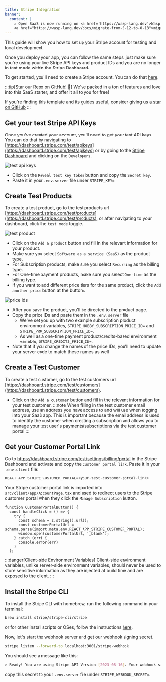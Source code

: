 ```yaml
---
title: Stripe Integration
banner:
  content: |
    ⚠️ Open SaaS is now running on <a href='https://wasp-lang.dev'>Wasp v0.13</a>! If you're running an older version of Open SaaS, please follow the 
    <a href="https://wasp-lang.dev/docs/migrate-from-0-12-to-0-13">migration instructions here</a> ⚠️ 
---
```


This guide will show you how to set up your Stripe account for testing and local development. 

Once you deploy your app, you can follow the same steps, just make sure you're using your live Stripe API keys and product IDs and you are no longer in test mode within the Stripe Dashboard.

To get started, you'll need to create a Stripe account. You can do that [here](https://dashboard.stripe.com/register).

:::tip[Star our Repo on GitHub! 🌟]
We've packed in a ton of features and love into this SaaS starter, and offer it all to you for free!

If you're finding this template and its guides useful, consider giving us [a star on GitHub](https://github.com/wasp-lang/wasp)
:::

## Get your test Stripe API Keys

Once you've created your account, you'll need to get your test API keys. You can do that by navigating to [https://dashboard.stripe.com/test/apikeys](https://dashboard.stripe.com/test/apikeys) or by going to the [Stripe Dashboard](https://dashboard.stripe.com/test/dashboard) and clicking on the `Developers`.

![test api keys](/stripe/api-keys.png)

- Click on the `Reveal test key token` button and copy the `Secret key`.
- Paste it in your `.env.server` file under `STRIPE_KEY=`

## Create Test Products

To create a test product, go to the test products url [https://dashboard.stripe.com/test/products](https://dashboard.stripe.com/test/products), or after navigating to your dashboard, click the `test mode` toggle.

![test product](/stripe/test-product.png)

- Click on the `Add a product` button and fill in the relevant information for your product. 
- Make sure you select `Software as a service (SaaS)` as the product type.
- For Subscription products, make sure you select `Recurring` as the billing type.
- For One-time payment products, make sure you select `One-time` as the billing type.
- If you want to add different price tiers for the same product, click the `Add another price` button at the buttom. 

![price ids](/stripe/price-ids.png)

- After you save the product, you'll be directed to the product page. 
- Copy the price IDs and paste them in the `.env.server` file
  - We've set you up with two example subscription product environment variables, `STRIPE_HOBBY_SUBSCRIPTION_PRICE_ID=` and `STRIPE_PRO_SUBSCRIPTION_PRICE_ID=`.
  - As well as a one-time payment product/credits-based environment variable, `STRIPE_CREDITS_PRICE_ID=`.
- Note that if you change the names of the price IDs, you'll need to update your server code to match these names as well

## Create a Test Customer

To create a test customer, go to the test customers url [https://dashboard.stripe.com/test/customers](https://dashboard.stripe.com/test/customers).

- Click on the `Add a customer` button and fill in the relevant information for your test customer.
:::note
 When filling in the test customer email address, use an address you have access to and will use when logging into your SaaS app. This is important because the email address is used to identify the customer when creating a subscription and allows you to manage your test user's payments/subscriptions via the test customer portal
:::

## Get your Customer Portal Link

Go to https://dashboard.stripe.com/test/settings/billing/portal in the Stripe Dashboard and activate and copy the `Customer portal link`. Paste it in your `.env.client` file:

```ts title=".env.client"
REACT_APP_STRIPE_CUSTOMER_PORTAL=<your-test-customer-portal-link>
```

Your Stripe customer portal link is imported into `src/client/app/AccountPage.tsx` and used to redirect users to the Stripe customer portal when they click the `Manage Subscription` button.

```tsx title="src/client/app/AccountPage.tsx" {5} "import.meta.env.REACT_APP_STRIPE_CUSTOMER_PORTAL"
function CustomerPortalButton() {
  const handleClick = () => {
    try {
      const schema = z.string().url();
      const customerPortalUrl = schema.parse(import.meta.env.REACT_APP_STRIPE_CUSTOMER_PORTAL);
      window.open(customerPortalUrl, '_blank');
    } catch (err) {
      console.error(err)
    }
  };
```

:::danger[Client-side Environment Variables]
Client-side environment variables, unlike server-side environment variables, should never be used to store sensitive information as they are injected at build time and are exposed to the client.
:::

## Install the Stripe CLI

To install the Stripe CLI with homebrew, run the following command in your terminal:

```sh
brew install stripe/stripe-cli/stripe
```

or for other install scripts or OSes, follow the instructions [here](https://stripe.com/docs/stripe-cli#install).

Now, let's start the webhook server and get our webhook signing secret.

```sh
stripe listen --forward-to localhost:3001/stripe-webhook
```

You should see a message like this:

```sh
> Ready! You are using Stripe API Version [2023-08-16]. Your webhook signing secret is whsec_8a... (^C to quit)
```

copy this secret to your `.env.server` file under `STRIPE_WEBHOOK_SECRET=`.